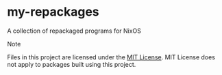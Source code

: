 # my-repackages
A collection of repackaged programs for NixOS

> [!Note]
> Files in this project are licensed under the [MIT License](LICENSE).
MIT License does not apply to packages built using this project.
